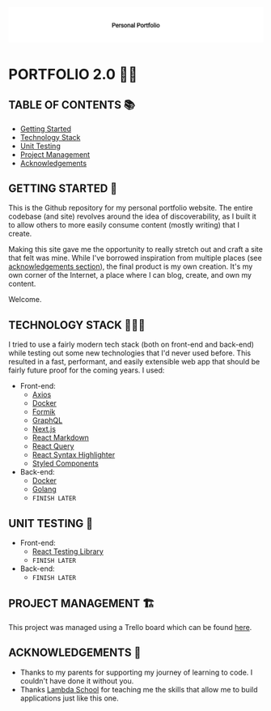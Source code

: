 <h1 align="center"><img src="./assets/readme-title.png" /></h1>

# PORTFOLIO 2.0 🤌🏻

## TABLE OF CONTENTS 📚

- [Getting Started](#getting-started)
- [Technology Stack](#technology-stack)
- [Unit Testing](#unit-testing)
- [Project Management](#project-management)
- [Acknowledgements](#acknowledgements)

## GETTING STARTED 💭

This is the Github repository for my personal portfolio website. The entire codebase (and site) revolves around the idea of discoverability, as I built it to allow others to more easily consume content (mostly writing) that I create.

Making this site gave me the opportunity to really stretch out and craft a site that felt was mine. While I've borrowed inspiration from multiple places (see [acknowledgements section](#acknwoledgements)), the final product is my own creation. It's my own corner of the Internet, a place where I can blog, create, and own my content.

Welcome.

## TECHNOLOGY STACK 🧙🏻‍♂️

I tried to use a fairly modern tech stack (both on front-end and back-end) while testing out some new technologies that I'd never used before. This resulted in a fast, performant, and easily extensible web app that should be fairly future proof for the coming years. I used:

- Front-end:
  - [Axios](https://www.npmjs.com/package/axios)
  - [Docker](https://www.docker.com/)
  - [Formik](https://formik.org/)
  - [GraphQL](https://github.com/graphql/graphql-js)
  - [Next.js](https://nextjs.org/)
  - [React Markdown](https://github.com/remarkjs/react-markdown)
  - [React Query](https://react-query.tanstack.com/)
  - [React Syntax Highlighter](https://github.com/react-syntax-highlighter/react-syntax-highlighter)
  - [Styled Components](https://styled-components.com/)
- Back-end:
  - [Docker](https://www.docker.com/)
  - [Golang](https://go.dev/)
  - `FINISH LATER`

## UNIT TESTING 🧪

- Front-end:
  - [React Testing Library](https://testing-library.com/)
  - `FINISH LATER`
- Back-end:
  - `FINISH LATER`

## PROJECT MANAGEMENT 🏗

This project was managed using a Trello board which can be found [here](https://trello.com/b/jrhKtCs4/personal-portfolio-v2).

## ACKNOWLEDGEMENTS 🎉

- Thanks to my parents for supporting my journey of learning to code. I couldn't have done it without you.
- Thanks [Lambda School](https://lambdaschool.com/) for teaching me the skills that allow me to build applications just like this one.
